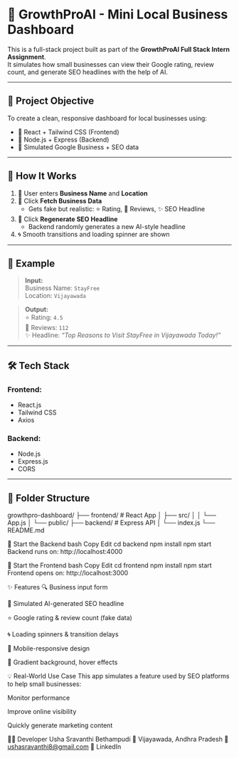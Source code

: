 # 🚀 GrowthProAI - Mini Local Business Dashboard

This is a full-stack project built as part of the **GrowthProAI Full Stack Intern Assignment**.  
It simulates how small businesses can view their Google rating, review count, and generate SEO headlines with the help of AI.

---

## 🎯 Project Objective

To create a clean, responsive dashboard for local businesses using:

- 🔹 React + Tailwind CSS (Frontend)
- 🔹 Node.js + Express (Backend)
- 🔹 Simulated Google Business + SEO data

---

## 🧠 How It Works

1. 📝 User enters **Business Name** and **Location**
2. 📡 Click **Fetch Business Data**
   - Gets fake but realistic: ⭐ Rating, 💬 Reviews, ✨ SEO Headline
3. 🔁 Click **Regenerate SEO Headline**
   - Backend randomly generates a new AI-style headline
4. 🌀 Smooth transitions and loading spinner are shown

---

## 🧪 Example

> **Input:**  
> Business Name: `StayFree`  
> Location: `Vijayawada`

> **Output:**  
> ⭐ Rating: `4.5`  
> 💬 Reviews: `112`  
> ✨ Headline: *“Top Reasons to Visit StayFree in Vijayawada Today!”*

---

## 🛠️ Tech Stack

### Frontend:
- React.js
- Tailwind CSS
- Axios

### Backend:
- Node.js
- Express.js
- CORS

---

## 📁 Folder Structure

growthpro-dashboard/
├── frontend/ # React App
│ ├── src/
│ │ └── App.js
│ └── public/
├── backend/ # Express API
│ └── index.js
└── README.md

🔹 Start the Backend
bash
Copy
Edit
cd backend
npm install
npm start
Backend runs on: http://localhost:4000

🔹 Start the Frontend
bash
Copy
Edit
cd frontend
npm install
npm start
Frontend opens on: http://localhost:3000

✨ Features
🔍 Business input form

🧠 Simulated AI-generated SEO headline

⭐ Google rating & review count (fake data)

🌀 Loading spinners & transition delays

📱 Mobile-responsive design

🎨 Gradient background, hover effects

💡 Real-World Use Case
This app simulates a feature used by SEO platforms to help small businesses:

Monitor performance

Improve online visibility

Quickly generate marketing content

👩‍💻 Developer
Usha Sravanthi Bethampudi
📍 Vijayawada, Andhra Pradesh
📧 ushasravanthi8@gmail.com
🔗 LinkedIn

